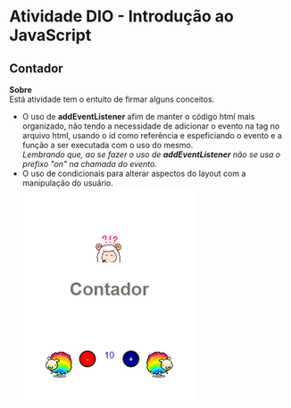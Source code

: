 # Atividade DIO - Introdução ao JavaScript
## Contador
**Sobre**<br>
Está atividade tem o entuito de firmar alguns conceitos.
- O uso de **addEventListener** afim de manter o código html mais organizado, não tendo a necessidade de adicionar o evento na tag no arquivo html, usando o id como referência e espeficiando o evento e a função a ser executada com o uso do mesmo.<br> *Lembrando que, ao se fazer o uso de **addEventListener** não se usa o prefixo "on" na chamada do evento.*
- O uso de condicionais para alterar aspectos do layout com a manipulação do usuário.<br>
![img](img/img-contador.png)
